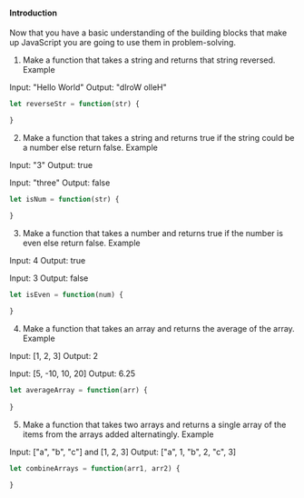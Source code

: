 #### Introduction
Now that you have a basic understanding of the building blocks that make up JavaScript you are going to use them in problem-solving.

1. Make a function that takes a string and returns that string reversed.
Example

Input: "Hello World"
Output: "dlroW olleH"
```js
let reverseStr = function(str) {

}
```

2. Make a function that takes a string and returns true if the string could be a number else return false.
Example

Input: "3"
Output: true

Input: "three"
Output: false
```js
let isNum = function(str) {

}
```

3. Make a function that takes a number and returns true if the number is even else return false.
Example

Input: 4
Output: true

Input: 3
Output: false
```js
let isEven = function(num) {
  
}
```

4. Make a function that takes an array and returns the average of the array.
Example

Input: [1, 2, 3]
Output: 2

Input: [5, -10, 10, 20]
Output: 6.25
```js
let averageArray = function(arr) {
  
}
```

5. Make a function that takes two arrays and returns a single array of the items from the arrays added alternatingly.
Example

Input: ["a", "b", "c"] and [1, 2, 3]
Output: ["a", 1, "b", 2, "c", 3]
```js
let combineArrays = function(arr1, arr2) {

}
```